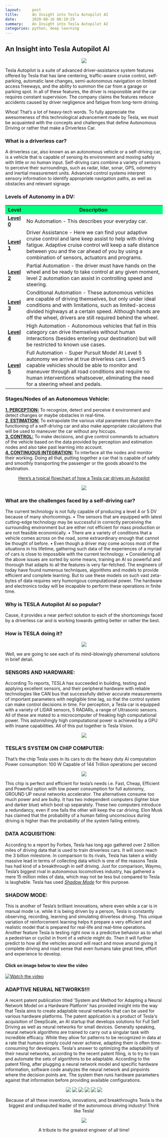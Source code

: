 ```yaml
---
layout:     post
title:      An Insight into Tesla Autopilot AI
date:       2020-08-16 08:19:29
summary:    An Insight into Tesla Autopilot AI
categories: python, deep learning
---
```

## An Insight into Tesla Autopilot AI
<p align="center">
  <img src="/images/an-insight-tesla-autopilot-ai-2.png" />
</p>
Tesla Autopilot is a suite of advanced driver-assistance system features offered by Tesla that has lane centering, traffic-aware cruise control, self-parking, automatic lane changes, semi-autonomous navigation on limited access freeways, and the ability to summon the car from a garage or parking spot. In all of these features, the driver is responsible and the car requires constant supervision. The company claims the features reduce accidents caused by driver negligence and fatigue from long-term driving.

Whoa! That’s a lot of heavy-tech words.
To fully appreciate the awesomeness of this technological advancement made by Tesla, we must be acquainted with the concepts and challenges that define Autonomous Driving or rather that make a Driverless Car.

### What is a driverless car?
A driverless car, also known as an autonomous vehicle or a self-driving car, is a vehicle that is capable of sensing its environment and moving safely with little or no human input.
Self-driving cars combine a variety of sensors to perceive their surroundings, such as radar, lidar, sonar, GPS, odometry and inertial measurement units. Advanced control systems interpret sensory information to identify appropriate navigation paths, as well as obstacles and relevant signage.

### Levels of Autonomy in a DV:
<table>
  <tr style="background-color:#00FF7F">
    <th>Level</th>
    <th>Description</th>
  </tr>
  <tr>
    <td><u><b>Level 0</b></u></td>
    <td>No Automation - This describes your everyday car.</td>
  </tr>
  <tr>
    <td><u><b>Level 1</b></u></td>
    <td>Driver Assistance - Here we can find your adaptive cruise control and lane keep assist to help with driving fatigue. Adaptive cruise control will keep a safe distance between you and the car ahead of you by using a combination of sensors, actuators and programs.</td>
  </tr>
  <tr>
    <td><u><b>Level 2</b></u></td>
    <td>Partial Automation - the driver must have hands on the wheel and be ready to take control at any given moment, level 2 automation can assist in controlling speed and steering.</td>
  </tr>
  <tr>
    <td><u><b>Level 3</b></u></td>
    <td>Conditional Automation - These autonomous vehicles are capable of driving themselves, but only under ideal conditions and with limitations, such as limited-access divided highways at a certain speed. Although hands are off the wheel, drivers are still required behind the wheel.</td>
  </tr>
  <tr>
    <td><u><b>Level 4</b></u></td>
    <td>High Automation - Autonomous vehicles that fall in this category can drive themselves without human interactions (besides entering your destination) but will be restricted to known use cases.</td>
  </tr>
  <tr>
    <td><u><b>Level 5</b></u></td>
    <td>Full Automation - Super Pursuit Mode! At Level 5 autonomy we arrive at true driverless cars. Level 5 capable vehicles should be able to monitor and maneuver through all road conditions and require no human interventions whatsoever, eliminating the need for a steering wheel and pedals.</td>
  </tr>
</table>

### Stages/Nodes of an Autonomous Vehicle:
<u><b>1.	PERCEPTION:</b></u> To recognize, detect and perceive it environment and detect changes or maybe obstacles in real-time. <br>
<u><b>2.	ESTIMATION:</b></u> To extrapolate the various vital parameters that govern the functioning of a self-driving car and also make appropriate calculations that will be used to maneuver the car without any hiccups. <br>
<u><b>3.	CONTROL:</b></u> To make decisions, and give control commands to actuators of the vehicle based on the data provided by perception and estimation nodes and also take past learning into account.<br>
<u><b>4.	CONTINUOUS INTEGRATION:</b></u> To interface all the nodes and monitor their working. Doing all that, putting together a car that is capable of safely and smoothly transporting the passenger or the goods aboard to the destination.<br>
<center><u>Here’s a typical flowchart of how a Tesla car drives on Autopilot</u></center>

<p align="center">
<img src="/images/an-insight-tesla-autopilot-ai-4.png"/>
</p>

### What are the challenges faced by a self-driving car?
The current technology is not fully capable of producing a level 4 or 5 DV because of many shortcomings.
•	The sensors that are equipped with latest cutting-edge technology may be successful in correctly perceiving the surrounding environment but are either not efficient for mass production or are not feasible economically.
•	There are a variety of conditions that a vehicle comes across on the road, some extraordinary enough that cannot be thought of before.
•	Even though a driver may come across most of the situations in his lifetime, gathering such data of the experiences of a myriad of cars is close to impossible with the current technology.
•	Considering all the above issues are sorted by some means, training an AI so powerful and thorough that adapts to all the features is very far-fetched. 
The engineers of today have found numerous techniques, algorithms and models to provide efficient and complete learning. But to use these models on such vast zeta-bytes of data requires very humongous computational power. The hardware and electronics today will be incapable to perform these operations in finite time.

### Why is TESLA Autopilot AI so popular?
Cause, it provides a near perfect solution to each of the shortcomings faced by a driverless car and is working towards getting better or rather the best.

### How is TESLA doing it?

<p align="center">
  <img src="/images/an-insight-tesla-autopilot-ai-5.png" />
</p>

Well, we are going to see each of its mind-blowingly phenomenal solutions in brief detail.

### SENSORS AND HARDWARE:
According To reports, TESLA has succeeded in building, testing and applying excellent sensors, and their peripheral hardware with reliable technologies like CAN 	bus that successfully deliver accurate measurements of important parameters with negligible time lag, so that the control system can make control decisions in time.
For perception, a Tesla car is equipped with a variety of LIDAR sensors, 5 RADARs, a range of Ultrasonic sensors. All of these are mated to a microcomputer of freaking high computational power. This astonishingly high computational power is achieved by a GPU with insane capabilities. All of this put together is Tesla Vision.

<p align="center">
  <img src="/images/an-insight-tesla-autopilot-ai-6.png" />
</p>

### TESLA’S SYSTEM ON CHIP COMPUTER:
That’s the chip Tesla uses in its cars to do the heavy duty AI computation
Power consumption: 100 W
Capable of 144 Trillion operations per second

<p align="center">
  <img src="/images/an-insight-tesla-autopilot-ai-7.png" />
</p>

This chip is perfect and efficient for tesla’s needs i.e. Fast, Cheap, Efficient and Powerful option with low power consumption for full autonomy, GROUND UP neural networks accelerator. The alternatives consume too much power and are bulky.
It has two independent computers (lighter blue and darker blue) which boot up separately.
These two computers introduce a redundancy, even if one fails the other will keep the car driving.
Elon Musk has claimed that the probability of a human falling unconscious during driving is higher than the probability of the system failing entirely.

### DATA ACQUISITION:
According to a report by Forbes, Tesla has long ago gathered over 2 billion miles of driving data that is used to train driverless cars. It will soon reach the 3 billion milestone. In comparison to its rivals, Tesla has taken a wildly massive lead in terms of collecting data which is one of the reasons Tesla has had kind of a breakthrough in self driving. Just for comparison, Waymo, Tesla’s biggest rival in autonomous locomotives industry, has gathered a mere 15 million miles of data, which may not be less but compared to Tesla is laughable. Tesla has used <u><i>Shadow Mode</i></u> for this purpose.

### SHADOW MODE:
This is another of Tesla’s brilliant innovations, where even while a car is in manual mode i.e. while it is being driven by a person, Tesla is constantly observing, recording, learning and simulating driverless driving. This unique variation of reinforcement learning helps it prepare a very efficient and realistic model that is prepared for real-life and real-time operations.
Another feature Tesla is testing right now is a predictive behavior as to what a pedestrian or cyclist in front of a vehicle might do. Then it will further predict to how all the vehicles around will react and move around giving it complete driving and road sense that even humans take great time, effort and experience to develop.

#### Click on image below to view the video
[![Watch the video](https://i.vimeocdn.com/video/603457588.webp?mw=1300&mh=731&q=70)](https://player.vimeo.com/video/192179726?app_id=122963)

### ADAPTIVE NEURAL NETWORKS!!!
A recent patent publication titled 'System and Method for Adapting a Neural Network Model on a Hardware Platform' has provided insight into the way that Tesla aims to create adaptable neural networks that can be used for various hardware platforms.
The patent application is a product of Tesla's acquisition of DeepScale, an AI startup that develops solutions for Full Self Driving as well as neural networks for small devices.
Generally speaking, neural network algorithms are trained to carry out a singular task with incredible efficacy. While they allow for patterns to be recognized in data at a rate that humans simply could never achieve, adapting them is often time-consuming for developers.
Tesla's answer to optimizing the adaptability of their neural networks, according to the recent patent filing, is to try to train and automate the sets of algorithms to be adaptable.
According to the patent filing, after plugging a neural network model and specific hardware information, software code analyzes the neural network and pinpoints where the decision points are. The system then runs hardware parameters against that information before providing available configurations.
<p align="center">
<img src="/images/an-insight-tesla-autopilot-ai-10.png" />
<img src="/images/an-insight-tesla-autopilot-ai-11.png" />
<img src="/images/an-insight-tesla-autopilot-ai-12.png" />
<img src="/images/an-insight-tesla-autopilot-ai-13.png" />
<img src="/images/an-insight-tesla-autopilot-ai-14.png" />
<img src="/images/an-insight-tesla-autopilot-ai-15.png" />
</p>

<p align="center">
Because of all these inventions, innovations, and breakthroughs Tesla is the biggest and undisputed leader of the autonomous driving industry! Think like Tesla!
</p>

<p align="center">
  <img src="/images/an-insight-tesla-autopilot-ai-16.png" />
</p>

<p align="center">A tribute to the greatest engineer of all time! </p>
